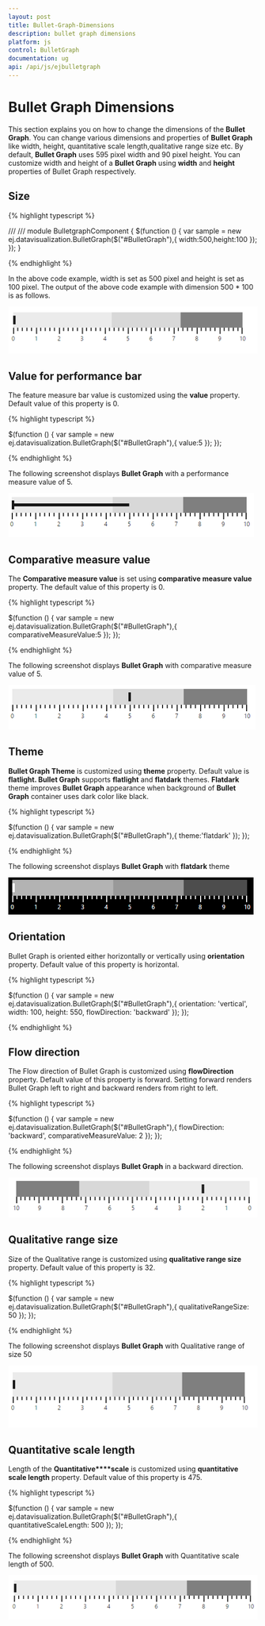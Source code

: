 ```yaml
---
layout: post
title: Bullet-Graph-Dimensions
description: bullet graph dimensions
platform: js
control: BulletGraph	
documentation: ug
api: /api/js/ejbulletgraph
---
```


# Bullet Graph Dimensions

This section explains you on how to change the dimensions of the **Bullet Graph**. You can change various dimensions and properties of **Bullet Graph** like width, height, quantitative scale length,qualitative range size etc. By default, **Bullet Graph** uses 595 pixel width and 90 pixel height. You can customize width and height of a **Bullet Graph** using  **width** and **height** properties of Bullet Graph respectively.

## Size

{% highlight typescript %}

/// <reference path="tsfiles/jquery.d.ts" />
/// <reference path="tsfiles/ej.web.all.d.ts" />
module BulletgraphComponent {
    $(function () {
        var sample = new ej.datavisualization.BulletGraph($("#BulletGraph"),{
         width:500,height:100
        });
    });
}



{% endhighlight %}



In the above code example, width is set as 500 pixel and height is set as 100 pixel. The output of the above code example with dimension 500 * 100 is as follows.

![](Bullet-Graph-Dimensions_images/Bullet-Graph-Dimensions_img1.png) 

## Value for performance bar

The feature measure bar value is customized using the **value** property. Default value of this property is 0.

{% highlight typescript %}

 $(function () {
        var sample = new ej.datavisualization.BulletGraph($("#BulletGraph"),{
        value:5
        });
    });


{% endhighlight %}



The following screenshot displays **Bullet Graph** with a performance measure value of 5.

![](Bullet-Graph-Dimensions_images/Bullet-Graph-Dimensions_img2.png)

## Comparative measure value

The **Comparative measure value** is set using **comparative measure value** property. The default value of this property is 0.

{% highlight typescript %}

$(function () {
        var sample = new ej.datavisualization.BulletGraph($("#BulletGraph"),{
        comparativeMeasureValue:5
        });
    });

{% endhighlight %}



The following screenshot displays **Bullet Graph** with comparative measure value of 5.

![](Bullet-Graph-Dimensions_images/Bullet-Graph-Dimensions_img3.png)

## Theme

**Bullet Graph Theme** is customized using **theme** property. Default value is **flatlight. Bullet Graph** supports **flatlight** and **flatdark** themes. **Flatdark** theme improves **Bullet Graph** appearance when background of **Bullet Graph** container uses dark color like black.

{% highlight typescript %}

$(function () {
        var sample = new ej.datavisualization.BulletGraph($("#BulletGraph"),{
        theme:'flatdark'
        });
    });


{% endhighlight %}



The following screenshot displays **Bullet Graph** with **flatdark** theme

![](Bullet-Graph-Dimensions_images/Bullet-Graph-Dimensions_img4.png)

## Orientation

Bullet Graph is oriented either horizontally or vertically using  **orientation** property. Default value of this property is horizontal.

{% highlight typescript %}


$(function () {
        var sample = new ej.datavisualization.BulletGraph($("#BulletGraph"),{
                    orientation: 'vertical',
                    width: 100,
                    height: 550,
                    flowDirection: 'backward'
        });
    });


{% endhighlight %}

## Flow direction

The Flow direction of Bullet Graph is customized using **flowDirection** property. Default value of this property is forward. Setting forward renders Bullet Graph left to right and backward renders from right to left.

{% highlight typescript %}

$(function () {
        var sample = new ej.datavisualization.BulletGraph($("#BulletGraph"),{
                    flowDirection: 'backward',
                    comparativeMeasureValue: 2
        });
    });

{% endhighlight %}


The following screenshot displays **Bullet Graph** in a backward direction.

![](Bullet-Graph-Dimensions_images/Bullet-Graph-Dimensions_img5.png) 

## Qualitative range size

Size of the Qualitative range is customized using **qualitative range size** property. Default value of this property is 32.

{% highlight typescript %}

$(function () {
        var sample = new ej.datavisualization.BulletGraph($("#BulletGraph"),{
                   qualitativeRangeSize: 50
        });
    });

{% endhighlight %}



The following screenshot displays **Bullet Graph** with Qualitative range of size 50

![](Bullet-Graph-Dimensions_images/Bullet-Graph-Dimensions_img6.png) 

## Quantitative scale length

Length of the **Quantitative****scale** is customized using **quantitative scale length** property. Default value of this property is 475.

{% highlight typescript %}

$(function () {
        var sample = new ej.datavisualization.BulletGraph($("#BulletGraph"),{
                   quantitativeScaleLength: 500
        });
    });

{% endhighlight %}



The following screenshot displays **Bullet Graph** with Quantitative scale length of 500.

![](Bullet-Graph-Dimensions_images/Bullet-Graph-Dimensions_img7.png)

